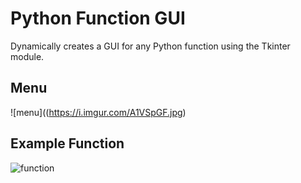 # Python Function GUI

Dynamically creates a GUI for any Python function using the Tkinter module.

## Menu

![menu]((https://i.imgur.com/A1VSpGF.jpg)

## Example Function

![function](https://i.imgur.com/dFburIk.jpg)
